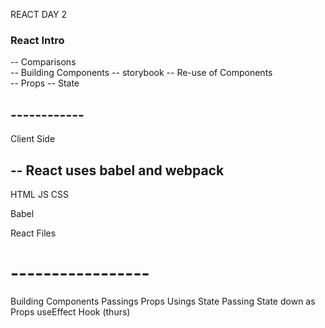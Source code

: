 REACT DAY 2


### React Intro ### 

-- Comparisons  
-- Building Components 
-- storybook
-- Re-use of Components  
-- Props
-- State

## ------------
Client Side 

-- React uses babel and webpack 
-- 

HTML
JS
CSS

Babel 

React Files

# -----------------

Building Components
Passings Props
Usings State
Passing State down as Props
useEffect Hook (thurs)


